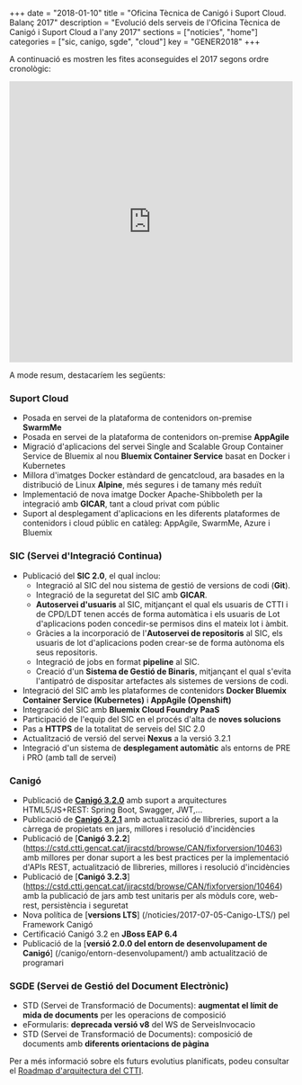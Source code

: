 +++
date        = "2018-01-10"
title       = "Oficina Tècnica de Canigó i Suport Cloud. Balanç 2017"
description = "Evolució dels serveis de l'Oficina Tècnica de Canigó i Suport Cloud a l'any 2017"
sections    = ["noticies", "home"]
categories  = ["sic, canigo, sgde", "cloud"]
key         = "GENER2018"
+++

A continuació es mostren les fites aconseguides el 2017 segons ordre cronològic:

<center><iframe src='https://cdn.knightlab.com/libs/timeline3/latest/embed/index.html?source=1se11kf-cofPGpMC7IQgwIcO3i1Lt_0SbVWjRMKZpHMQ&font=Georgia-Helvetica&lang=ca&initial_zoom=2&height=500' width='100%' height='500' webkitallowfullscreen mozallowfullscreen allowfullscreen frameborder='0'></iframe></center>

A mode resum, destacaríem les següents:

### **Suport Cloud**

- Posada en servei de la plataforma de contenidors on-premise **SwarmMe**
- Posada en servei de la plataforma de contenidors on-premise **AppAgile**
- Migració d'aplicacions del servei Single and Scalable Group Container Service de Bluemix al nou **Bluemix Container Service** basat en Docker i Kubernetes
- Millora d'imatges Docker estàndard de gencatcloud, ara basades en la distribució de Linux **Alpine**, més segures i de tamany més reduït
- Implementació de nova imatge Docker Apache-Shibboleth per la integració amb **GICAR**, tant a cloud privat com públic
- Suport al desplegament d'aplicacions en les diferents plataformes de contenidors i cloud públic en catàleg: AppAgile, SwarmMe, Azure i Bluemix


### SIC (Servei d'Integració Continua)

- Publicació del **SIC 2.0**, el qual inclou:
	- Integració al SIC del nou sistema de gestió de versions de codi (**Git**).
	- Integració de la seguretat del SIC amb **GICAR**.
	- **Autoservei d'usuaris** al SIC, mitjançant el qual els usuaris de CTTI i de CPD/LDT tenen accés de forma automàtica i els usuaris de Lot d'aplicacions poden concedir-se permisos dins el mateix lot i àmbit.
	- Gràcies a la incorporació de l'**Autoservei de repositoris** al SIC, els usuaris de lot d'aplicacions poden crear-se de forma autònoma els seus repositoris.
	- Integració de jobs en format **pipeline** al SIC.
	- Creació d'un **Sistema de Gestió de Binaris**, mitjançant el qual s'evita l'antipatró de dispositar artefactes als sistemes de versions de codi.
- Integració del SIC amb les plataformes de contenidors **Docker Bluemix Container Service (Kubernetes)** i **AppAgile (Openshift)**
- Integració del SIC amb **Bluemix Cloud Foundry PaaS**
- Participació de l'equip del SIC en el procés d'alta de **noves solucions**
- Pas a **HTTPS** de la totalitat de serveis del SIC 2.0
- Actualització de versió del servei **Nexus** a la versió 3.2.1
- Integració d'un sistema de **desplegament automàtic** als entorns de PRE i PRO (amb tall de servei)


### **Canigó**

- Publicació de [**Canigó 3.2.0**](http://cstd.ctti.gencat.cat/jiracstd/browse/CAN/fixforversion/10450) amb suport a arquitectures HTML5/JS+REST: Spring Boot, Swagger, JWT,...
- Publicació de [**Canigó 3.2.1**](https://cstd.ctti.gencat.cat/jiracstd/browse/CAN/fixforversion/10461) amb actualització de llibreries, suport a la càrrega de propietats en jars, millores i resolució d'incidències
- Publicació de [**Canigó 3.2.2**] (https://cstd.ctti.gencat.cat/jiracstd/browse/CAN/fixforversion/10463) amb millores per donar suport a les best practices per la implementació d'APIs REST, actualització de llibreries, millores i resolució d'incidències
- Publicació de [**Canigó 3.2.3**] (https://cstd.ctti.gencat.cat/jiracstd/browse/CAN/fixforversion/10464) amb la publicació de jars amb test unitaris per als mòduls core, web-rest, persistència i seguretat
- Nova política de [**versions LTS**] (/noticies/2017-07-05-Canigo-LTS/) pel Framework Canigó
- Certificació Canigó 3.2 en **JBoss EAP 6.4**
- Publicació de la [**versió 2.0.0 del entorn de desenvolupament de Canigó**] (/canigo/entorn-desenvolupament/) amb actualització de programari


### **SGDE (Servei de Gestió del Document Electrònic)**

- STD (Servei de Transformació de Documents): **augmentat el límit de mida de documents** per les operacions de composició
- eFormularis: **deprecada versió v8** del WS de ServeisInvocacio
- STD (Servei de Transformació de Documents): composició de documents amb **diferents orientacions de pàgina**

Per a més informació sobre els futurs evolutius planificats, podeu consultar el [Roadmap d'arquitectura del CTTI](http://canigo.ctti.gencat.cat/centre-de-suport/roadmap/).